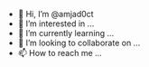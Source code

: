 - 👋 Hi, I’m @amjad0ct
- 👀 I’m interested in ...
- 🌱 I’m currently learning ...
- 💞️ I’m looking to collaborate on ...
- 📫 How to reach me ...

<!---
amjad0ct/amjad0ct is a ✨ special ✨ repository because its `README.md` (this file) appears on your GitHub profile.
You can click the Preview link to take a look at your changes.
--->
